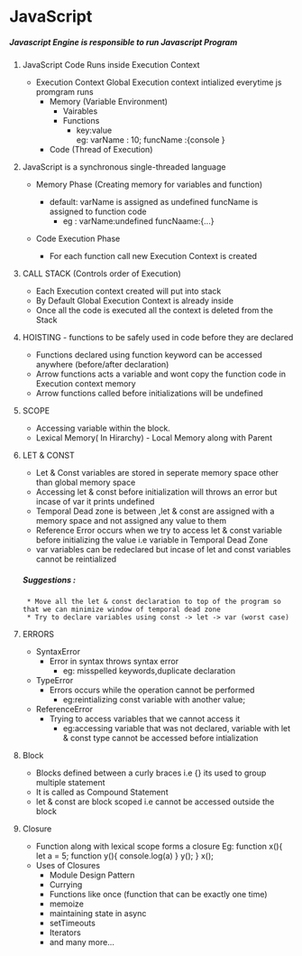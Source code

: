 # JavaScript 
##### Javascript Engine is responsible to run Javascript Program

1. JavaScript Code Runs inside Execution Context
      * Execution Context
          Global Execution context intialized everytime js promgram runs  
          - Memory (Variable Environment)
            * Vairables
            * Functions
                - key:value </br>
                  eg:
                    varName : 10;
                    funcName :{console }
          - Code (Thread of Execution)

2. JavaScript is a synchronous single-threaded language
    * Memory Phase (Creating memory for variables and function)
        - default: 
            varName is assigned as undefined 
            funcName is assigned to function code
           - eg : 
		      varName:undefined
		      funcNaame:{...}

    * Code Execution Phase </br>
        - For each function call new Execution Context is created


3. CALL STACK (Controls order of Execution) 
    * Each Execution context created will put into stack
    * By Default Global Execution Context is already inside
    * Once all the code is executed all the context is deleted from the Stack

4. HOISTING - functions to be safely used in code before they are declared
    * Functions declared using function keyword can be accessed anywhere (before/after declaration)
    * Arrow functions acts a variable and wont copy the function code in Execution context memory
    * Arrow functions called before initializations will be undefined

5. SCOPE 
    * Accessing variable within the block.
    * Lexical Memory( In Hirarchy) - Local Memory along with Parent

6. LET & CONST 
	- Let & Const variables are stored in seperate memory space other than global memory space
	- Accessing let & const before initialization will throws an error but incase of var it prints undefined
	- Temporal Dead zone is between ,let & const are assigned with a memory space and not assigned any value to them
	- Reference Error occurs when we try to access let & const variable before initializing the value i.e variable in Temporal Dead Zone
	- var variables can be redeclared but incase of let and const variables cannot be reintialized
	
	##### Suggestions : 
		* Move all the let & const declaration to top of the program so that we can minimize window of temporal dead zone
		* Try to declare variables using const -> let -> var (worst case)


7. ERRORS
    * SyntaxError
      * Error in syntax throws syntax error
        - eg: misspelled keywords,duplicate declaration
    * TypeError
      * Errors occurs while the operation cannot be performed
        - eg:reintializing const variable with another value;
    * ReferenceError
      * Trying to access variables that we cannot access it
        - eg:accessing variable that was not declared,
        variable with let & const type cannot be accessed before intialization
8. Block 
	- Blocks defined between a curly braces i.e {} its used to group multiple statement
	- It is called as Compound Statement	
	- let & const are block scoped i.e cannot be accessed outside the block

9. Closure
	- Function along with lexical scope forms a closure
		Eg:
		function x(){
			let a = 5;
			function y(){
				console.log(a)
			}
			y();
		}
		x();
	- Uses of Closures
		* Module Design Pattern
		* Currying
		* Functions like once (function that can be exactly one time)
		* memoize
		* maintaining state in async 
		* setTimeouts
		* Iterators
		* and many more...
	
	


	


	


